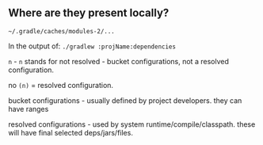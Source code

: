 

## Where are they present locally?


`~/.gradle/caches/modules-2/...`

In the output of:
`./gradlew :projName:dependencies`

`n` - `n` stands for not resolved - bucket configurations, not a resolved configuration.

no `(n)` = resolved configuration.

bucket configurations - usually defined by project developers. they can have ranges

resolved configurations - used by system runtime/compile/classpath. these will have final selected deps/jars/files.